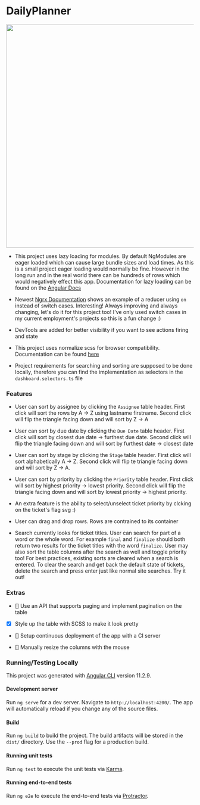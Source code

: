 # DailyPlanner

<img src="https://github.com/shannenye/daily-planner/blob/main/src/assets/gifs/demo-mini.gif" width="600" height="auto" />

-   This project uses lazy loading for modules. By default NgModules are eager loaded which can cause large bundle sizes and load times. As this is a small project eager loading would normally be fine. However in the long run and in the real world there can be hundreds of rows which would negatively effect this app. Documentation for lazy loading can be found on the [Angular Docs](https://angular.io/guide/lazy-loading-ngmodules)

-   Newest [Ngrx Documentation](https://ngrx.io/guide/store/reducers) shows an example of a reducer using `on` instead of switch cases. Interesting! Always improving and always changing, let's do it for this project too! I've only used switch cases in my current employment's projects so this is a fun change :)

-   DevTools are added for better visibility if you want to see actions firing and state

-   This project uses normalize scss for browser compatibility. Documentation can be found [here](https://github.com/JohnAlbin/normalize-scss)

-   Project requirements for searching and sorting are supposed to be done locally, therefore you can find the implementation as selectors in the `dashboard.selectors.ts` file

### Features

-   User can sort by assignee by clicking the `Assignee` table header. First click will sort the rows by A -> Z using lastname firstname. Second click will flip the triangle facing down and will sort by Z -> A

-   User can sort by due date by clicking the `Due Date` table header. First click will sort by closest due date -> furthest due date. Second click will flip the triangle facing down and will sort by furthest date -> closest date

-   User can sort by stage by clicking the `Stage` table header. First click will sort alphabetically A -> Z. Second click will flip te triangle facing down and will sort by Z -> A.

-   User can sort by priority by clicking the `Priority` table header. First click will sort by highest priority -> lowest priority. Second click will flip the triangle facing down and will sort by lowest priority -> highest priority.

-   An extra feature is the ability to select/unselect ticket priority by clcking on the ticket's flag svg :)

-   User can drag and drop rows. Rows are contrained to its container

-   Search currently looks for ticket titles. User can search for part of a word or the whole word. For example `final` and `finalize` should both return two results for the ticket titles with the word `finalize`. User may also sort the table columns after the search as well and toggle priority too! For best practices, existing sorts are cleared when a search is entered. To clear the search and get back the default state of tickets, delete the search and press enter just like normal site searches. Try it out!

### Extras

-   [] Use an API that supports paging and implement pagination on the table

-   [x] Style up the table with SCSS to make it look pretty

-   [] Setup continuous deployment of the app with a CI server

-   [] Manually resize the columns with the mouse

### Running/Testing Locally

This project was generated with [Angular CLI](https://github.com/angular/angular-cli) version 11.2.9.

#### Development server

Run `ng serve` for a dev server. Navigate to `http://localhost:4200/`. The app will automatically reload if you change any of the source files.

#### Build

Run `ng build` to build the project. The build artifacts will be stored in the `dist/` directory. Use the `--prod` flag for a production build.

#### Running unit tests

Run `ng test` to execute the unit tests via [Karma](https://karma-runner.github.io).

#### Running end-to-end tests

Run `ng e2e` to execute the end-to-end tests via [Protractor](http://www.protractortest.org/).
